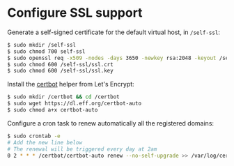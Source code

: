 # Configure SSL support

Generate a self-signed certificate for the default virtual host, in `/self-ssl`:

```bash
$ sudo mkdir /self-ssl
$ sudo chmod 700 self-ssl
$ sudo openssl req -x509 -nodes -days 3650 -newkey rsa:2048 -keyout /self-ssl/ssl.key -out /self-ssl/ssl.crt
$ sudo chmod 600 /self-ssl/ssl.crt
$ sudo chmod 600 /self-ssl/ssl.key
```

Install the [certbot](https://certbot.eff.org/) helper from Let's Encrypt:

```bash
$ sudo mkdir /certbot && cd /certbot
$ sudo wget https://dl.eff.org/certbot-auto
$ sudo chmod a+x certbot-auto
```

Configure a cron task to renew automatically all the registered domains:

```bash
$ sudo crontab -e
# Add the new line below
# The renewal will be triggered every day at 2am
0 2 * * * /certbot/certbot-auto renew --no-self-upgrade >> /var/log/certbot-renewal.log
```
